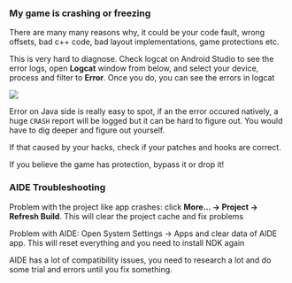 ### My game is crashing or freezing
There are many many reasons why, it could be your code fault, wrong offsets, bad c++ code, bad layout implementations, game protections etc.

This is very hard to diagnose. Check logcat on Android Studio to see the error logs, open **Logcat** window from below, and select your device, process and filter to **Error**. Once you do, you can see the errors in logcat

![](https://i.imgur.com/cutKC29.png)

Error on Java side is really easy to spot, if an the error occured natively, a huge `CRASH` report will be logged but it can be hard to figure out. You would have to dig deeper and figure out yourself.

If that caused by your hacks, check if your patches and hooks are correct.

If you believe the game has protection, bypass it or drop it!

### AIDE Troubleshooting

Problem with the project like app crashes: click **More... -> Project -> Refresh Build**. This will clear the project cache and fix problems

Problem with AIDE: Open System Settings -> Apps and clear data of AIDE app. This will reset everything and you need to install NDK again

AIDE has a lot of compatibility issues, you need to research a lot and do some trial and errors until you fix something.